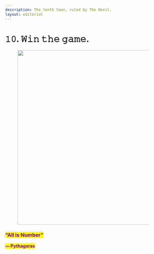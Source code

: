 ```yaml
---
description: The tenth town, ruled by The Devil.
layout: editorial
---
```


# 𝟷𝟶. 𝚆𝚒𝚗 𝚝𝚑𝚎 𝚐𝚊𝚖𝚎.

<figure><img src="../../../../../../../.gitbook/assets/pexels-btgl-♡-9570586.jpg" alt="" width="563"><figcaption></figcaption></figure>

### <mark style="color:purple;">“All is Number”</mark>&#x20;

<mark style="color:purple;">**― Pythagoras**</mark>
